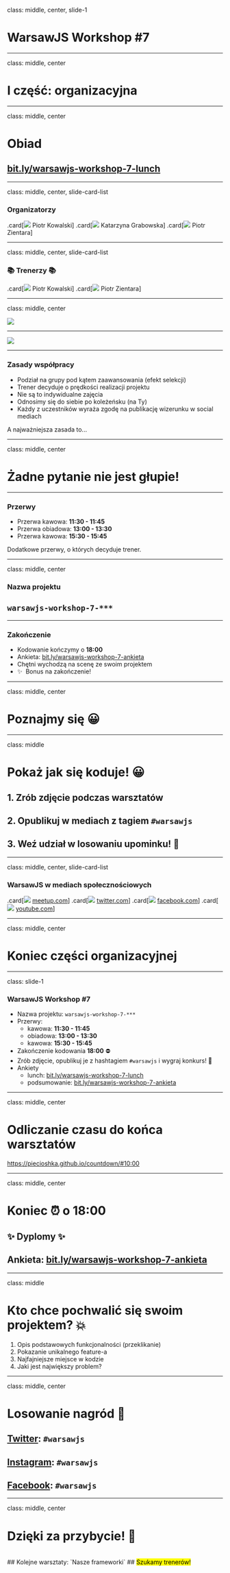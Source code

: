 class: middle, center, slide-1

# WarsawJS Workshop #7

---

class: middle, center

# I część: organizacyjna

---

class: middle, center

# Obiad

## [bit.ly/warsawjs-workshop-7-lunch][lunch]

---

class: middle, center, slide-card-list

### Organizatorzy

.card[![](./images/hosts/piotr-kowalski.jpg) Piotr Kowalski]
.card[![](./images/hosts/katarzyna-grabowska.jpg) Katarzyna Grabowska]
.card[![](./images/hosts/piotr-zientara.jpg) Piotr Zientara]

---

class: middle, center, slide-card-list

### &#x1F4DA; Trenerzy &#x1F4DA;

.card[![](./images/trainers/piotr-kowalski.jpg) Piotr Kowalski]
.card[![](./images/trainers/piotr-zientara.jpg) Piotr Zientara]

---

class: middle, center

![](./images/sponsors/artificial-logo-394x110.png)

<hr/>

![](./images/sponsors/software-plant-logo-500x210.png)

---

### Zasady współpracy

* Podział na grupy pod kątem zaawansowania (efekt selekcji)
* Trener decyduje o prędkości realizacji projektu
* Nie są to indywidualne zajęcia
* Odnosimy się do siebie po koleżeńsku (na Ty)
* Każdy z uczestników wyraża zgodę na publikację wizerunku w social mediach

A najważniejsza zasada to...

---

class: middle, center

# Żadne pytanie nie jest głupie!

---

### Przerwy

* Przerwa kawowa: **11:30 - 11:45** 
* Przerwa obiadowa: **13:00 - 13:30**
* Przerwa kawowa: **15:30 - 15:45**

Dodatkowe przerwy, o których decyduje trener.

---

class: middle, center

### Nazwa projektu

## `warsawjs-workshop-7-***`

---

### Zakończenie

* Kodowanie kończymy o **18:00**
* Ankieta: [bit.ly/warsawjs-workshop-7-ankieta][ankieta]
* Chętni wychodzą na scenę ze swoim projektem
* &#x2728;&#0160; Bonus na zakończenie!

---

class: middle, center

# Poznajmy się &#x1F600;

---

class: middle

# Pokaż jak się koduje! &#x1F600;

## 1. Zrób zdjęcie podczas warsztatów
## 2. Opublikuj w mediach z tagiem `#warsawjs`
## 3. Weź udział w losowaniu upominku! &#x1F455;

---

class: middle, center, slide-card-list

### **WarsawJS** w mediach społecznościowych

.card[![](./images/social/meetup.png) [meetup.com](http://meetup.com/warsawjs)]
.card[![](./images/social/twitter.png) [twitter.com](http://twitter.com/warsawjs)]
.card[![](./images/social/facebook.png) [facebook.com](http://facebook.com/warsawjs)]
.card[![](./images/social/youtube.png) [youtube.com](http://youtube.com/warsawjs)]

---

class: middle, center

# Koniec części organizacyjnej

---

class: slide-1

### WarsawJS Workshop #7

* Nazwa projektu: `warsawjs-workshop-7-***`
* Przerwy:
    - kawowa: **11:30 - 11:45** 
    - obiadowa: **13:00 - 13:30**
    - kawowa: **15:30 - 15:45**
* Zakończenie kodowania **18:00** &#x26D4;
* Zrób zdjęcie, opublikuj je z hashtagiem `#warsawjs` i wygraj konkurs! &#x1F455;
* Ankiety
    - lunch: [bit.ly/warsawjs-workshop-7-lunch][lunch]
    - podsumowanie: [bit.ly/warsawjs-workshop-7-ankieta][ankieta]

---

class: middle, center

# Odliczanie czasu do końca warsztatów

https://piecioshka.github.io/countdown/#10:00

---

class: middle, center

# Koniec &#x23F0; o 18:00

## &#x2728; Dyplomy &#x2728;
## Ankieta: [bit.ly/warsawjs-workshop-7-ankieta][ankieta]

---

class: middle

# Kto chce pochwalić się swoim projektem? &#x1F4A5;

1. Opis podstawowych funkcjonalności (przeklikanie)
2. Pokazanie unikalnego feature-a
3. Najfajniejsze miejsce w kodzie
4. Jaki jest największy problem?

---

class: middle, center

# Losowanie nagród &#x1F381;

## [Twitter][twitter-hashtag]: `#warsawjs`
## [Instagram][instagram-hashtag]: `#warsawjs`
## [Facebook][facebook-hashtag]: `#warsawjs`

---

class: middle, center

# Dzięki za przybycie! &#x1F389;
<br/>
## Kolejne warsztaty: `Nasze frameworki`
## <mark>Szukamy trenerów!</mark>


[ankieta]: http://bit.ly/warsawjs-workshop-7-ankieta
[lunch]: http://bit.ly/warsawjs-workshop-7-lunch
[twitter-hashtag]: https://twitter.com/hashtag/warsawjs?f=tweets&vertical=default
[instagram-hashtag]: https://www.instagram.com/explore/tags/warsawjs/
[facebook-hashtag]: https://www.facebook.com/hashtag/warsawjs
